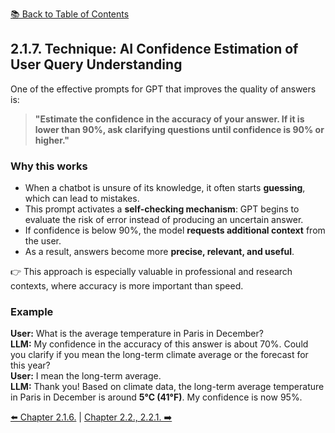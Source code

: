 [📚 Back to Table of Contents](../../README.md)

## 2.1.7. Technique: AI Confidence Estimation of User Query Understanding

One of the effective prompts for GPT that improves the quality of answers is:  

> **"Estimate the confidence in the accuracy of your answer. If it is lower than 90%, ask clarifying questions until confidence is 90% or higher."**  

### Why this works  

- When a chatbot is unsure of its knowledge, it often starts **guessing**, which can lead to mistakes.  
- This prompt activates a **self-checking mechanism**: GPT begins to evaluate the risk of error instead of producing an uncertain answer.  
- If confidence is below 90%, the model **requests additional context** from the user.  
- As a result, answers become more **precise, relevant, and useful**.  

👉 This approach is especially valuable in professional and research contexts, where accuracy is more important than speed.  

### Example  

**User:** What is the average temperature in Paris in December?  
**LLM:** My confidence in the accuracy of this answer is about 70%. Could you clarify if you mean the long-term climate average or the forecast for this year?  
**User:** I mean the long-term average.  
**LLM:** Thank you! Based on climate data, the long-term average temperature in Paris in December is around **5°C (41°F)**. My confidence is now 95%.  

[⬅️ Chapter 2.1.6.](chapter216.md)  |  [Chapter 2.2., 2.2.1. ➡️](chapter221.md)
